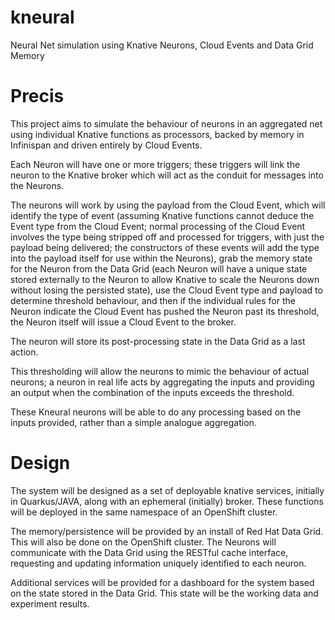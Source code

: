# kneural

Neural Net simulation using Knative Neurons, Cloud Events and Data Grid Memory

# Precis
This project aims to simulate the behaviour of neurons in an aggregated net using individual Knative functions as processors, backed by memory in Infinispan and driven entirely by Cloud Events.

Each Neuron will have one or more triggers; these triggers will link the neuron to the Knative broker which will act as the conduit for messages into the Neurons. 

The neurons will work by using the payload from the Cloud Event, which will identify the type of event (assuming Knative functions cannot deduce the Event type from the Cloud Event; normal processing of the Cloud Event involves the type being stripped off and processed for triggers, with just the payload being delivered; the constructors of these events will add the type into the payload itself for use within the Neurons), grab the memory state for the Neuron from the Data Grid (each Neuron will have a unique state stored externally to the Neuron to allow Knative to scale the Neurons down without losing the persisted state), use the Cloud Event type and payload to determine threshold behaviour, and then if the individual rules for the Neuron indicate the Cloud Event has pushed the Neuron past its threshold, the Neuron itself will issue a Cloud Event to the broker.

The neuron will store its post-processing state in the Data Grid as a last action. 

This thresholding will allow the neurons to mimic the behaviour of actual neurons; a neuron in real life acts by aggregating the inputs and providing an output when the combination of the inputs exceeds the threshold. 

These Kneural neurons will be able to do any processing based on the inputs provided, rather than a simple analogue aggregation. 

# Design
The system will be designed as a set of deployable knative services, initially in Quarkus/JAVA, along with an ephemeral (initially) broker. These functions will be deployed in the same namespace of an OpenShift cluster.

The memory/persistence will be provided by an install of Red Hat Data Grid. This will also be done on the OpenShift cluster. The Neurons will communicate with the Data Grid using the RESTful cache interface, requesting and updating information uniquely identified to each neuron. 

Additional services will be provided for a dashboard for the system based on the state stored in the Data Grid. This state will be the working data and experiment results.

